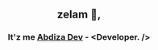 <h2 align="center">zelam 👋,</h2> 
<h3 align="center">It'z me <a href="https://abdiza.tech">Abdiza Dev</a> - &lt;Developer. /&gt;</h3>
<a href="https://komarev.com/ghpvc/?username=abdisaDev&abbreviated=true"></a>

